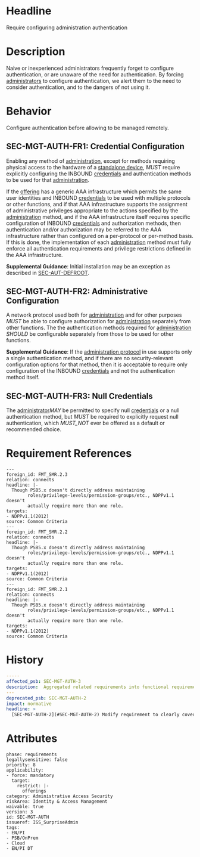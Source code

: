# Headline

Require configuring administration authentication

# Description

Naive or inexperienced administrators frequently forget to configure authentication, or are unaware of the need for authentication. By forcing [administrators](#DEF_Administrator) to configure authentication, we alert them to the need to consider authentication,
and to the dangers of not using it.

# Behavior

Configure authentication before allowing to be managed remotely.

## SEC-MGT-AUTH-FR1:  Credential Configuration

Enabling any method of [administration](#DEF_Administrator), except for methods requiring physical access to the hardware of a [standalone device](#DEF_StandaloneDevice), _MUST_ require explicitly configuring the INBOUND [credentials](#DEF_Credential) and authentication methods to be used for that [administration](#DEF_Administrator).

If the [offering](#DEF_Offering) has a generic AAA infrastructure which permits the same user identities and INBOUND [credentials](#DEF_Credential) to be used with multiple protocols or other functions, and if that AAA infrastructure supports the assignment of administrative privileges appropriate to the actions specified by the [administration](#DEF_Administrator) method, and if the AAA infrastructure itself requires specific configuration of INBOUND [credentials](#DEF_Credential) and authorization methods, then authentication and/or authorization may be referred to the AAA infrastructure rather than configured on a per-protocol or per-method basis. If this is done, the implementation of each [administration](#DEF_Administrator) method must fully enforce all authentication requirements and privilege restrictions defined in the AAA infrastructure.

**Supplemental Guidance**: Initial installation may be an exception as described in [SEC-AUT-DEFROOT](#SEC-AUT-DEFROOT).

## SEC-MGT-AUTH-FR2:  Administrative Configuration

A network protocol used both for [administration](#DEF_Administrator) and for other purposes _MUST_ be able to configure authorization for [administration](#DEF_Administrator) separately from other functions.  The the authentication methods required for [administration](#DEF_Administrator) _SHOULD_ be configurable separately from those to be used for other functions.

**Supplemental Guidance**: If the [administration protocol](#DEF_AdministrationProtocol) in use supports only a single authentication method, and if there are no security-relevant configuration options for that method, then it is acceptable to require only configuration of the INBOUND [credentials](#DEF_Credential) and not the authentication method itself.

## SEC-MGT-AUTH-FR3:  Null Credentials

The [administrator](#DEF_Administrator)_MAY_ be permitted to specify null [credentials](#DEF_Credential) or a null authentication method, but _MUST_ be required to explicitly request null authentication, which _MUST_NOT_ ever be offered as a default or recommended choice.

# Requirement References

    ---
    foreign_id: FMT_SMR.2.3
    relation: connects
    headline: |-
      Though PSB5.x doesn't directly address maintaining
            roles/privilege-levels/permission-groups/etc., NDPPv1.1 doesn't
            actually require more than one role.
    targets:
    - NDPPv1.1(2012)
    source: Common Criteria
    ---
    foreign_id: FMT_SMR.2.2
    relation: connects
    headline: |-
      Though PSB5.x doesn't directly address maintaining
            roles/privilege-levels/permission-groups/etc., NDPPv1.1 doesn't
            actually require more than one role.
    targets:
    - NDPPv1.1(2012)
    source: Common Criteria
    ---
    foreign_id: FMT_SMR.2.1
    relation: connects
    headline: |-
      Though PSB5.x doesn't directly address maintaining
            roles/privilege-levels/permission-groups/etc., NDPPv1.1 doesn't
            actually require more than one role.
    targets:
    - NDPPv1.1(2012)
    source: Common Criteria

# History

```yaml
-----
affected_psb: SEC-MGT-AUTH-3
description:  Aggregated related requirements into functional requirements.
---
deprecated_psb: SEC-MGT-AUTH-2
impact: normative
headline: >
  [SEC-MGT-AUTH-2](#SEC-MGT-AUTH-2) Modify requirement to clearly cover all administration.
```

# Attributes

    phase: requirements
    legallysensitive: false
    priority: 8
    applicability:
    - force: mandatory
      target:
        restrict: |-
          offerings
    category: Administrative Access Security
    riskArea: Identity & Access Management
    waivable: true
    version: 3
    id: SEC-MGT-AUTH
    issueref: ISS_SurpriseAdmin
    tags:
    - EN/PI
    - PSB/OnPrem
    - Cloud
    - EN/PI DT
